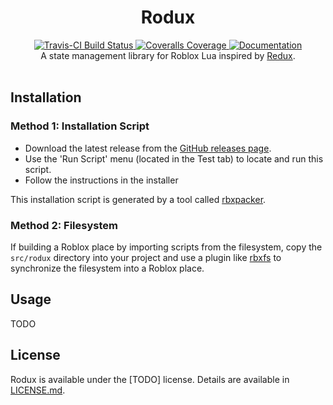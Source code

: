 <h1 align="center">Rodux</h1>
<div align="center">
	<a href="https://travis-ci.org/Roblox/Rodux">
		<img src="https://api.travis-ci.org/Roblox/Rodux.svg?branch=master" alt="Travis-CI Build Status" />
	</a>
	<a href="https://coveralls.io/github/Roblox/Rodux?branch=master">
		<img src="https://coveralls.io/repos/github/Roblox/Rodux/badge.svg?branch=master" alt="Coveralls Coverage" />
	</a>
	<a href="#">
		<img src="https://img.shields.io/badge/docs-website-brightgreen.svg" alt="Documentation" />
	</a>
</div>

<div align="center">
	A state management library for Roblox Lua inspired by <a href="https://redux.js.org">Redux</a>.
</div>

<div>&nbsp;</div>

## Installation

### Method 1: Installation Script
* Download the latest release from the [GitHub releases page](https://github.com/Roblox/Rodux/releases).
* Use the 'Run Script' menu (located in the Test tab) to locate and run this script.
* Follow the instructions in the installer

This installation script is generated by a tool called [rbxpacker](https://github.com/LPGhatguy/rbxpacker).

### Method 2: Filesystem
If building a Roblox place by importing scripts from the filesystem, copy the `src/rodux` directory into your project and use a plugin like [rbxfs](https://github.com/LPGhatguy/rbxfs) to synchronize the filesystem into a Roblox place.

## Usage
TODO

## License
Rodux is available under the [TODO] license. Details are available in [LICENSE.md](LICENSE.md).